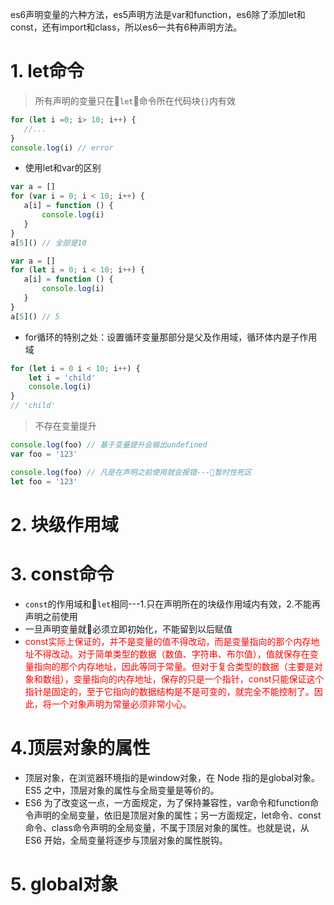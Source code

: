 es6声明变量的六种方法，es5声明方法是var和function，es6除了添加let和const，还有import和class，所以es6一共有6种声明方法。
# 1. let命令
> 所有声明的变量只在`let`命令所在代码块`{}`内有效
 ```js
for (let i =0; i> 10; i++) {
    //...
}
console.log(i) // error
 ```
* 使用let和var的区别
 ```js
var a = []
for (var i = 0; i < 10; i++) {
    a[i] = function () {
        console.log(i)
    }
}
a[5]() // 全部是10
 ```
 ```js
var a = []
for (let i = 0; i < 10; i++) {
    a[i] = function () {
        console.log(i)
    }
}
a[5]() // 5
 ```
* for循环的特别之处：设置循环变量那部分是父及作用域，循环体内是子作用域
```js
for (let i = 0 i < 10; i++) {
    let i = 'child'
    console.log(i)
}
// 'child'
```
> 不存在变量提升
```js
console.log(foo) // 基于变量提升会输出undefined
var foo = '123'

console.log(foo) // 凡是在声明之前使用就会报错---暂时性死区
let foo = '123'
```
> 

# 2. 块级作用域
# 3. const命令
* `const`的作用域和`let`相同---1.只在声明所在的块级作用域内有效，2.不能再声明之前使用
* 一旦声明变量就必须立即初始化，不能留到以后赋值
* <font color="red">const实际上保证的，并不是变量的值不得改动，而是变量指向的那个内存地址不得改动。对于简单类型的数据（数值、字符串、布尔值），值就保存在变量指向的那个内存地址，因此等同于常量。但对于复合类型的数据（主要是对象和数组），变量指向的内存地址，保存的只是一个指针，const只能保证这个指针是固定的，至于它指向的数据结构是不是可变的，就完全不能控制了。因此，将一个对象声明为常量必须非常小心。</font>

# 4.顶层对象的属性
* 顶层对象，在浏览器环境指的是window对象，在 Node 指的是global对象。ES5 之中，顶层对象的属性与全局变量是等价的。
* ES6 为了改变这一点，一方面规定，为了保持兼容性，var命令和function命令声明的全局变量，依旧是顶层对象的属性；另一方面规定，let命令、const命令、class命令声明的全局变量，不属于顶层对象的属性。也就是说，从 ES6 开始，全局变量将逐步与顶层对象的属性脱钩。
# 5. global对象